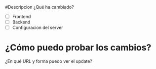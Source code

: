 #Descripcion
¿Qué ha cambiado?

- [ ] Frontend
- [ ] Backend
- [ ] Configuracion del server

# ¿Cómo puedo probar los cambios?
¿En qué URL y forma puedo ver el update?
